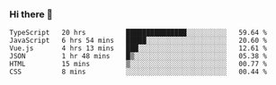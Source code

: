 ### Hi there 👋

<!--
**hjklink/hjklink** is a ✨ _special_ ✨ repository because its `README.md` (this file) appears on your GitHub profile.

Here are some ideas to get you started:

- 🔭 I’m currently working on ...
- 🌱 I’m currently learning ...
- 👯 I’m looking to collaborate on ...
- 🤔 I’m looking for help with ...
- 💬 Ask me about ...
- 📫 How to reach me: ...
- 😄 Pronouns: ...
- ⚡ Fun fact: ...
-->


<!--START_SECTION:waka-->

```text
TypeScript   20 hrs          ███████████████░░░░░░░░░░   59.64 %
JavaScript   6 hrs 54 mins   █████░░░░░░░░░░░░░░░░░░░░   20.60 %
Vue.js       4 hrs 13 mins   ███░░░░░░░░░░░░░░░░░░░░░░   12.61 %
JSON         1 hr 48 mins    █▒░░░░░░░░░░░░░░░░░░░░░░░   05.38 %
HTML         15 mins         ▒░░░░░░░░░░░░░░░░░░░░░░░░   00.77 %
CSS          8 mins          ░░░░░░░░░░░░░░░░░░░░░░░░░   00.44 %
```

<!--END_SECTION:waka-->
